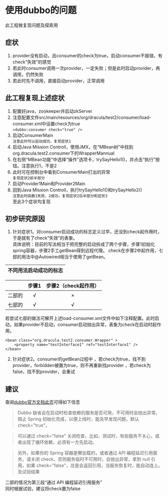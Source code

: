 # 使用dubbo的问题

此工程做复现问题及探索用

## 症状

1. provider没有启动，且consumer的check为true，启动consumer不报错，有check“失效”的感觉
1. 若此时consumer调用一次provider，一定失败；但是此时启动provider，再调用，仍然失败
1. 若此时先不调用，直接启动provider，正常调用

## 此工程复现上述症状

1. 配置好java，zookeeper并启动zkServer
1. 注意配置文件src/main/resources/org/dracula/test2/consumer/load-consumer.xml中设置check为true  
```<dubbo:consumer check="true" />```
1. 启动ConsumerMain  
```注意此时可以启动成功，复现症状1```
1. 启动Java Mission Controll，使用JMX，在“MBean树”中找到org.dracula.test2.consumer下的WrapperMannual
1. 在右侧“MBean功能”中选择“操作”选项卡，trySayHello1()，并点击“执行”按钮。注意执行1，不是2
1. 此时可在控制台中看到ConsumerMain打出的异常  
```复现症状2前半部分```
1. 启动Provider1Main和Provider2Main
1. 回到Java Mission Controll，执行trySayHello1()和trySayHello2()  
```注意此时函数1失败，2成功，复现症状2后半部分和症状3```  
至此3个症状均复现

## 初步研究原因

1. 针对症状1。对consumer启动成功的标志定义过早，还没到check起作用时，于是就有了check“失效”的表象。  
具体说明：目前的写法相当于把完整的启动拆成了两个步骤，步骤1初始化spring容器，步骤2手工getBean得到远程代理。
check在步骤2中起作用，七部的用法中@Autowired相当于使用了getBean。  

|不同用法启动成功的标志|
|:---:|

|     | 步骤1 | 步骤2（check起作用） |
|:---:|:----:|:------------------:|
| 二部的 | √ | × |
| 七部的 | √ | √ |

若尝试七部的做法可解开上述load-consumer.xml文件中如下注释配置。此时启动，如果provider不启动，consumer启动抛出异常，表象为check在启动时起作用。
```    
<bean class="org.dracula.test2.consumer.Wrapper" >
    <property name="testInterface1" ref="testInterface1" />
</bean>
```

2. 针对症状2。consumer的getBean过程中
，若check为true，找不到provider，forbidden被置为true，则不再重新找provider
，若check为false，找不到provider，会重试

## 建议
查阅[dubbo官方文档此页](http://dubbo.apache.org/#!/docs/user/demos/preflight-check.md?lang=zh-cn)可得如下信息
>Dubbo 缺省会在启动时检查依赖的服务是否可用，不可用时会抛出异常，阻止 Spring 初始化完成，以便上线时，能及早发现问题，默认 check="true"。

>可以通过 check="false" 关闭检查，比如，测试时，有些服务不关心，或者出现了循环依赖，必须有一方先启动。

>另外，如果你的 Spring 容器是懒加载的，或者通过 API 编程延迟引用服务，请关闭 check，否则服务临时不可用时，会抛出异常，拿到 null 引用，如果 check="false"，总是会返回引用，当服务恢复时，能自动连上。
及试验结果

二部的情况为第三段“通过 API 编程延迟引用服务”  
同时根据试验，建议将check置为false